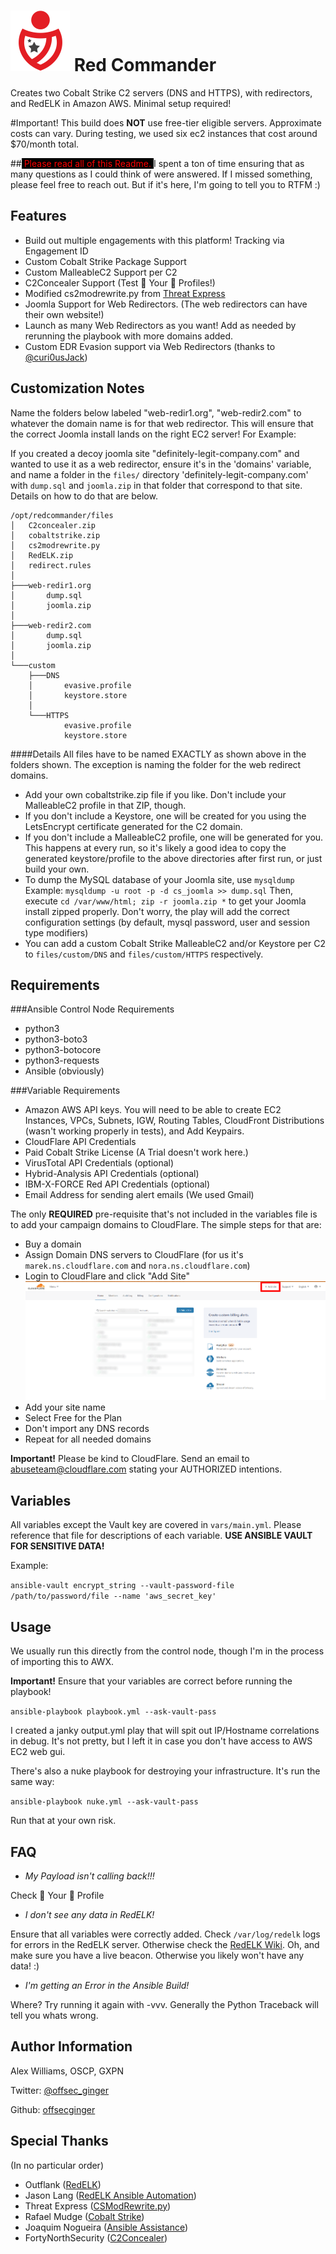 ![Logo](images/large_redcommander_logo.png)
Red Commander
=========

Creates two Cobalt Strike C2 servers (DNS and HTTPS), with redirectors, and RedELK in Amazon AWS. Minimal setup required!

#Important!
This build does **NOT** use free-tier eligible servers. Approximate costs can vary. During testing, we used six ec2 instances that cost around $70/month total.

##<span style="color:red;background-color:black;"> Please read all of this Readme. </span>
I spent a ton of time ensuring that as many questions as I could think of were answered. If I missed something, please feel free to reach out. But if it's here, I'm going to tell you to RTFM :)

Features
--------

* Build out multiple engagements with this platform! Tracking via Engagement ID
* Custom Cobalt Strike Package Support
* Custom MalleableC2 Support per C2
* C2Concealer Support (Test 👏 Your 👏 Profiles!)
* Modified cs2modrewrite.py from [Threat Express](https://github.com/threatexpress/cs2modrewrite)
* Joomla Support for Web Redirectors. (The web redirectors can have their own website!)
* Launch as many Web Redirectors as you want! Add as needed by rerunning the playbook with more domains added.
* Custom EDR Evasion support via Web Redirectors (thanks to [@curi0usJack](https://twitter.com/curi0usJack))

Customization Notes
---
Name the folders below labeled "web-redir1.org", "web-redir2.com" to whatever the domain name is for that web redirector. This will ensure that the correct Joomla install lands on the right EC2 server!
For Example:

If you created a decoy joomla site "definitely-legit-company.com" and wanted to use it as a web redirector, ensure it's in the 'domains' variable, and name a folder in the `files/` directory 'definitely-legit-company.com' with `dump.sql` and `joomla.zip` in that folder that correspond to that site. Details on how to do that are below.

```
/opt/redcommander/files
│   C2concealer.zip
│   cobaltstrike.zip
│   cs2modrewrite.py
│   RedELK.zip
│   redirect.rules
│
├───web-redir1.org
│       dump.sql
│       joomla.zip
│
├───web-redir2.com
│       dump.sql
│       joomla.zip
│
└───custom
    ├───DNS
    │       evasive.profile
    │       keystore.store
    │
    └───HTTPS
            evasive.profile
            keystore.store
```
####Details
All files have to be named EXACTLY as shown above in the folders shown. The exception is naming the folder for the web redirect domains.
* Add your own cobaltstrike.zip file if you like. Don't include your MalleableC2 profile in that ZIP, though.
* If you don't include a Keystore, one will be created for you using the LetsEncrypt certificate generated for the C2 domain.
* If you don't include a MalleableC2 profile, one will be generated for you. This happens at every run, so it's likely a good idea to copy the generated keystore/profile to the above directories after first run, or just build your own.
* To dump the MySQL database of your Joomla site, use `mysqldump`
 Example: `mysqldump -u root -p -d cs_joomla >> dump.sql`
 Then, execute `cd /var/www/html; zip -r joomla.zip *` to get your Joomla install zipped properly. Don't worry, the play will add the correct configuration settings (by default, mysql password, user and session type modifiers)
* You can add a custom Cobalt Strike MalleableC2 and/or Keystore per C2 to `files/custom/DNS` and `files/custom/HTTPS` respectively.

Requirements
------------

###Ansible Control Node Requirements

* python3
* python3-boto3
* python3-botocore
* python3-requests
* Ansible (obviously)

###Variable Requirements

* Amazon AWS API keys. You will need to be able to create EC2 Instances, VPCs, Subnets, IGW, Routing Tables, CloudFront Distributions (wasn't working properly in tests), and Add Keypairs.
* CloudFlare API Credentials
* Paid Cobalt Strike License (A Trial doesn't work here.)
* VirusTotal API Credentials (optional)
* Hybrid-Analysis API Credentials (optional)
* IBM-X-FORCE Red API Credentials (optional)
* Email Address for sending alert emails (We used Gmail)

The only **REQUIRED** pre-requisite that's not included in the variables file is to add your campaign domains to CloudFlare. The simple steps for that are:

* Buy a domain
* Assign Domain DNS servers to CloudFlare (for us it's `marek.ns.cloudflare.com` and `nora.ns.cloudflare.com`)
* Login to CloudFlare and click "Add Site"
 ![Logo](images/cloudflare_add_site.png)
* Add your site name
* Select Free for the Plan
* Don't import any DNS records
* Repeat for all needed domains

**Important!** Please be kind to CloudFlare. Send an email to [abuseteam@cloudflare.com](abuseteam@cloudflare.com) stating your AUTHORIZED intentions.

Variables
----------
All variables except the Vault key are covered in `vars/main.yml`. Please reference that file for descriptions of each variable. **USE ANSIBLE VAULT FOR SENSITIVE DATA!**

Example:

`ansible-vault encrypt_string --vault-password-file /path/to/password/file --name 'aws_secret_key'`

Usage
----------------
We usually run this directly from the control node, though I'm in the process of importing this to AWX.

**Important!** Ensure that your variables are correct before running the playbook!

`ansible-playbook playbook.yml --ask-vault-pass`

I created a janky output.yml play that will spit out IP/Hostname correlations in debug. It's not pretty, but I left it in case you don't have access to AWS EC2 web gui.

There's also a nuke playbook for destroying your infrastructure. It's run the same way:

`ansible-playbook nuke.yml --ask-vault-pass`

Run that at your own risk.

FAQ
---

- _My Payload isn't calling back!!!_

 Check 👏 Your 👏 Profile

- _I don't see any data in RedELK!_
 
 Ensure that all variables were correctly added. Check `/var/log/redelk` logs for errors in the RedELK server. Otherwise check the [RedELK Wiki](https://github.com/outflanknl/RedELK/wiki). Oh, and make sure you have a live beacon. Otherwise you likely won't have any data! :)

- _I'm getting an Error in the Ansible Build!_

 Where? Try running it again with -vvv. Generally the Python Traceback will tell you whats wrong.

Author Information
------------------
Alex Williams, OSCP, GXPN

Twitter: [@offsec_ginger](https://twitter.com/offsec_ginger)

Github: [offsecginger](https://github.com/offsecginger)

Special Thanks
---
(In no particular order)

- Outflank ([RedELK](https://github.com/outflanknl/RedELK))
- Jason Lang ([RedELK Ansible Automation](https://github.com/curi0usJack/ansible-redelk))
- Threat Express ([CSModRewrite.py](https://github.com/threatexpress/cs2modrewrite))
- Rafael Mudge ([Cobalt Strike](https://twitter.com/armitagehacker))
- Joaquim Nogueira ([Ansible Assistance](https://twitter.com/lkys37en))
- FortyNorthSecurity ([C2Concealer](https://github.com/FortyNorthSecurity/C2concealer))